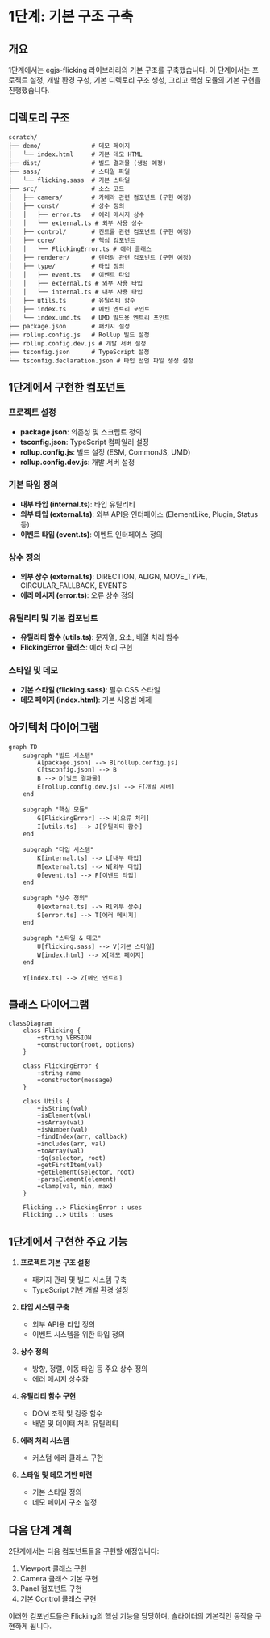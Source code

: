 # 1단계: 기본 구조 구축

## 개요
1단계에서는 egjs-flicking 라이브러리의 기본 구조를 구축했습니다. 이 단계에서는 프로젝트 설정, 개발 환경 구성, 기본 디렉토리 구조 생성, 그리고 핵심 모듈의 기본 구현을 진행했습니다.

## 디렉토리 구조
```
scratch/
├── demo/              # 데모 페이지
│   └── index.html     # 기본 데모 HTML
├── dist/              # 빌드 결과물 (생성 예정)
├── sass/              # 스타일 파일
│   └── flicking.sass  # 기본 스타일
├── src/               # 소스 코드
│   ├── camera/        # 카메라 관련 컴포넌트 (구현 예정)
│   ├── const/         # 상수 정의
│   │   ├── error.ts   # 에러 메시지 상수
│   │   └── external.ts # 외부 사용 상수
│   ├── control/       # 컨트롤 관련 컴포넌트 (구현 예정)
│   ├── core/          # 핵심 컴포넌트
│   │   └── FlickingError.ts # 에러 클래스
│   ├── renderer/      # 렌더링 관련 컴포넌트 (구현 예정)
│   ├── type/          # 타입 정의
│   │   ├── event.ts   # 이벤트 타입
│   │   ├── external.ts # 외부 사용 타입
│   │   └── internal.ts # 내부 사용 타입
│   ├── utils.ts       # 유틸리티 함수
│   ├── index.ts       # 메인 엔트리 포인트
│   └── index.umd.ts   # UMD 빌드용 엔트리 포인트
├── package.json       # 패키지 설정
├── rollup.config.js   # Rollup 빌드 설정
├── rollup.config.dev.js # 개발 서버 설정
├── tsconfig.json      # TypeScript 설정
└── tsconfig.declaration.json # 타입 선언 파일 생성 설정
```

## 1단계에서 구현한 컴포넌트

### 프로젝트 설정
- **package.json**: 의존성 및 스크립트 정의
- **tsconfig.json**: TypeScript 컴파일러 설정
- **rollup.config.js**: 빌드 설정 (ESM, CommonJS, UMD)
- **rollup.config.dev.js**: 개발 서버 설정

### 기본 타입 정의
- **내부 타입 (internal.ts)**: 타입 유틸리티
- **외부 타입 (external.ts)**: 외부 API용 인터페이스 (ElementLike, Plugin, Status 등)
- **이벤트 타입 (event.ts)**: 이벤트 인터페이스 정의

### 상수 정의
- **외부 상수 (external.ts)**: DIRECTION, ALIGN, MOVE_TYPE, CIRCULAR_FALLBACK, EVENTS
- **에러 메시지 (error.ts)**: 오류 상수 정의

### 유틸리티 및 기본 컴포넌트
- **유틸리티 함수 (utils.ts)**: 문자열, 요소, 배열 처리 함수
- **FlickingError 클래스**: 에러 처리 구현

### 스타일 및 데모
- **기본 스타일 (flicking.sass)**: 필수 CSS 스타일
- **데모 페이지 (index.html)**: 기본 사용법 예제

## 아키텍처 다이어그램

```mermaid
graph TD
    subgraph "빌드 시스템"
        A[package.json] --> B[rollup.config.js]
        C[tsconfig.json] --> B
        B --> D[빌드 결과물]
        E[rollup.config.dev.js] --> F[개발 서버]
    end

    subgraph "핵심 모듈"
        G[FlickingError] --> H[오류 처리]
        I[utils.ts] --> J[유틸리티 함수]
    end

    subgraph "타입 시스템"
        K[internal.ts] --> L[내부 타입]
        M[external.ts] --> N[외부 타입]
        O[event.ts] --> P[이벤트 타입]
    end

    subgraph "상수 정의"
        Q[external.ts] --> R[외부 상수]
        S[error.ts] --> T[에러 메시지]
    end

    subgraph "스타일 & 데모"
        U[flicking.sass] --> V[기본 스타일]
        W[index.html] --> X[데모 페이지]
    end

    Y[index.ts] --> Z[메인 엔트리]
```

## 클래스 다이어그램

```mermaid
classDiagram
    class Flicking {
        +string VERSION
        +constructor(root, options)
    }

    class FlickingError {
        +string name
        +constructor(message)
    }

    class Utils {
        +isString(val)
        +isElement(val)
        +isArray(val)
        +isNumber(val)
        +findIndex(arr, callback)
        +includes(arr, val)
        +toArray(val)
        +$q(selector, root)
        +getFirstItem(val)
        +getElement(selector, root)
        +parseElement(element)
        +clamp(val, min, max)
    }

    Flicking ..> FlickingError : uses
    Flicking ..> Utils : uses
```

## 1단계에서 구현한 주요 기능

1. **프로젝트 기본 구조 설정**
   - 패키지 관리 및 빌드 시스템 구축
   - TypeScript 기반 개발 환경 설정

2. **타입 시스템 구축**
   - 외부 API용 타입 정의
   - 이벤트 시스템을 위한 타입 정의

3. **상수 정의**
   - 방향, 정렬, 이동 타입 등 주요 상수 정의
   - 에러 메시지 상수화

4. **유틸리티 함수 구현**
   - DOM 조작 및 검증 함수
   - 배열 및 데이터 처리 유틸리티

5. **에러 처리 시스템**
   - 커스텀 에러 클래스 구현

6. **스타일 및 데모 기반 마련**
   - 기본 스타일 정의
   - 데모 페이지 구조 설정

## 다음 단계 계획

2단계에서는 다음 컴포넌트들을 구현할 예정입니다:

1. Viewport 클래스 구현
2. Camera 클래스 기본 구현
3. Panel 컴포넌트 구현
4. 기본 Control 클래스 구현

이러한 컴포넌트들은 Flicking의 핵심 기능을 담당하며, 슬라이더의 기본적인 동작을 구현하게 됩니다. 